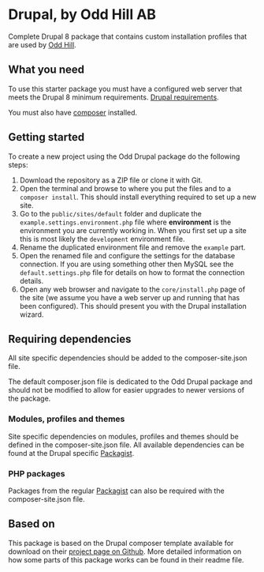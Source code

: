 # Drupal, by Odd Hill AB

Complete Drupal 8 package that contains custom installation profiles that are used by [Odd Hill](http://www.oddhill.se/).

## What you need

To use this starter package you must have a configured web server that meets the Drupal 8 minimum requirements. [Drupal requirements](https://www.drupal.org/requirements).

You must also have [composer](https://getcomposer.org/) installed.

## Getting started

To create a new project using the Odd Drupal package do the following steps:

1. Download the repository as a ZIP file or clone it with Git.
2. Open the terminal and browse to where you put the files and to a `composer install`. This should install everything required to set up a new site.
3. Go to the `public/sites/default` folder and duplicate the `example.settings.environment.php` file where **environment** is the environment you are currently working in. When you first set up a site this is most likely the `development` environment file.
4. Rename the duplicated environment file and remove the `example` part.
5. Open the renamed file and configure the settings for the database connection. If you are using something other then MySQL see the `default.settings.php` file for details on how to format the connection details.
6. Open any web browser and navigate to the `core/install.php` page of the site (we assume you have a web server up and running that has been configured). This should present you with the Drupal installation wizard.

## Requiring dependencies

All site specific dependencies should be added to the composer-site.json file.

The default composer.json file is dedicated to the Odd Drupal package and should not be modified to allow for easier upgrades to newer versions of the package.

### Modules, profiles and themes

Site specific dependencies on modules, profiles and themes should be defined in the composer-site.json file. All available dependencies can be found at the Drupal specific [Packagist](https://packagist.drupal-composer.org).

### PHP packages

Packages from the regular [Packagist](https://packagist.org/) can also be required with the composer-site.json file.

## Based on

This package is based on the Drupal composer template available for download on their [project page on Github](https://github.com/drupal-composer/drupal-project). More detailed information on how some parts of this package works can be found in their readme file.
